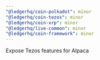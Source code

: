 ```yaml
---
"@ledgerhq/coin-polkadot": minor
"@ledgerhq/coin-tezos": minor
"@ledgerhq/coin-xrp": minor
"@ledgerhq/live-common": minor
"@ledgerhq/coin-framework": minor
---
```


Expose Tezos features for Alpaca

